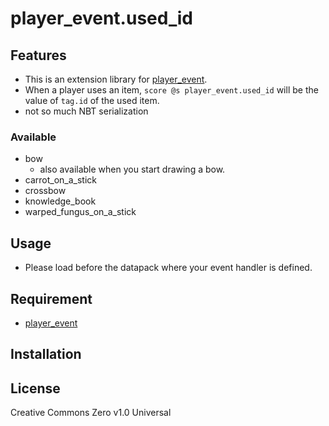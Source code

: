 player_event.used_id
==

## Features

- This is an extension library for [player_event](https://github.com/a-happin/player_event).
- When a player uses an item, `score @s player_event.used_id` will be the value of `tag.id` of the used item.
- not so much NBT serialization

### Available
- bow
  - also available when you start drawing a bow.
- carrot_on_a_stick
- crossbow
- knowledge_book
- warped_fungus_on_a_stick

## Usage

- Please load before the datapack where your event handler is defined.

## Requirement

- [player_event](https://github.com/a-happin/player_event)

## Installation

## License
Creative Commons Zero v1.0 Universal
